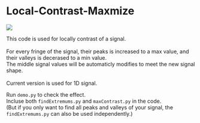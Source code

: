 # Local-Contrast-Maxmize

![](https://img.shields.io/apm/l/vim-mode.svg)

This code is used for locally contrast of a signal.\
\
For every fringe of the signal, their peaks is increased to a max value, and their valleys is decerased to a min value.\
The middle signal values will be automaticly modifies to meet the new signal shape.\
\
Current version is used for 1D signal.

Run `demo.py` to check the effect.\
Incluse both `findExtremums.py` and `maxContrast.py` in the code.\
(But if you only want to find all peaks and valleys of your signal, the `findExtremums.py` can also be used independently.)
